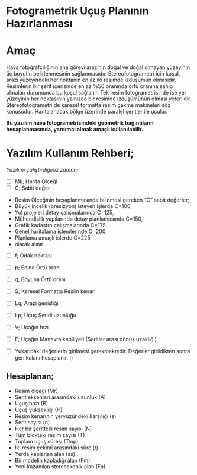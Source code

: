  # **Fotogrametrik Uçuş Planının Hazırlanması**

**Amaç**
========
Hava fotoğrafçılığının ana görevi arazinin doğal ve doğal olmayan yüzeyinin üç boyutlu belirlenmesinin sağlanmasıdır. Stereofotogrametri için koşul, arazi yüzeyindeki her noktanın en az iki resimde izdüşümün olmasıdır. Resimlerin bir şerit içerisinde en az %50 oranında  örtü oranına sahip olmaları durumunda bu koşul sağlanır. Tek resim fotogrametrisinde ise yer yüzeyinin her noktasının yalnızca bir resimde izdüşümünün olması yeterlidir. Stereofotogrametri de karesel formatta resim çekme makineleri söz konusudur. Haritalanacak bölge üzerinde paralel şeritler ile uçulur.

**Bu yazılım hava fotogrametrisindeki geometrik bağıntıların hesaplanmasında, yardımcı olmak amaçlı kullanılabilir.**

**Yazılım Kullanım Rehberi;**
=============================

*Yazılımı çalıştırdığınız zaman;*

- [ ] Mk; Harita Ölçeği
- [ ] C; Sabit değer
+ Resim Ölçeğinin hesaplanmasında bilinmesi gereken “C” sabit değerler;
+ Büyük incelik (presizyon) isteyen işlerde C=100,
+ Yol projeleri detay çalışmalarında C=125,
+ Mühendislik yapılarında detay planlamasında C=150,
+ Grafik kadastro çalışmalarında C=175,
+ Genel haritalama işlemlerinde C=200,
+ Planlama amaçlı işlerde C=225
+ olarak alınır.
- [ ] f; Odak noktası
- [ ] p; Enine Örtü oranı
- [ ] q; Boyuna Örtü oranı
- [ ] S; Karesel  Formatta Resim kenarı
- [ ] Lq; Arazi genişliği
- [ ] Lp; Uçuş Şeridi uzunluğu
- [ ] V; Uçağın hızı
- [ ] E; Uçağın Manevra kabiliyeti (Şeritler arası dönüş uzaklığı)

- [ ] Yukarıdaki değerlerin girilmesi gerekmektedir. 
Değerler girildikten sonra geri kalanı hesaplanır. :)

 **Hesaplanan;**
 ---------------

+ Resim ölçeği (Mr)
+ Şerit eksenleri arasındaki uzunluk (A)
+ Uçuş bazı (B)
+ Uçuş yüksekliği (H)
+ Resim kenarının yeryüzündeki karşılığı (s)
+ Şerit sayısı (n)
+ Her bir şeritteki resim sayısı (N)
+ Tüm bloktaki resim sayısı (T)
+ Toplam uçuş süresi (Ttop)
+ İki resim çekimi arasındaki süre (t)
+ Yerde kaplanan alan (ss)
+ Bir modelin kapladığı alan (Fm)
+ Yeni kazanılan stereoskobik alan (Fn)
